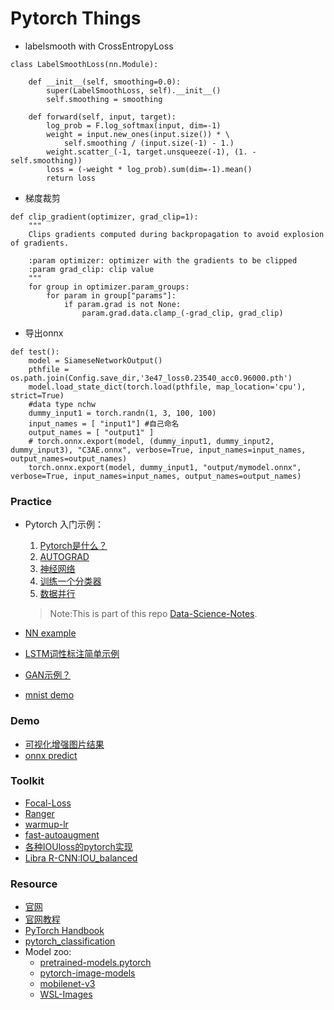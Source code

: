 # Pytorch Things


* labelsmooth with CrossEntropyLoss 
```
class LabelSmoothLoss(nn.Module):
    
    def __init__(self, smoothing=0.0):
        super(LabelSmoothLoss, self).__init__()
        self.smoothing = smoothing
    
    def forward(self, input, target):
        log_prob = F.log_softmax(input, dim=-1)
        weight = input.new_ones(input.size()) * \
            self.smoothing / (input.size(-1) - 1.)
        weight.scatter_(-1, target.unsqueeze(-1), (1. - self.smoothing))
        loss = (-weight * log_prob).sum(dim=-1).mean()
        return loss
```

* 梯度裁剪
```
def clip_gradient(optimizer, grad_clip=1):
    """
    Clips gradients computed during backpropagation to avoid explosion of gradients.

    :param optimizer: optimizer with the gradients to be clipped
    :param grad_clip: clip value
    """
    for group in optimizer.param_groups:
        for param in group["params"]:
            if param.grad is not None:
                param.grad.data.clamp_(-grad_clip, grad_clip)
```

* 导出onnx
```
def test():
    model = SiameseNetworkOutput()
    pthfile = os.path.join(Config.save_dir,'3e47_loss0.23540_acc0.96000.pth')
    model.load_state_dict(torch.load(pthfile, map_location='cpu'), strict=True)
    #data type nchw
    dummy_input1 = torch.randn(1, 3, 100, 100)
    input_names = [ "input1"] #自己命名
    output_names = [ "output1" ]
    # torch.onnx.export(model, (dummy_input1, dummy_input2, dummy_input3), "C3AE.onnx", verbose=True, input_names=input_names, output_names=output_names)
    torch.onnx.export(model, dummy_input1, "output/mymodel.onnx", verbose=True, input_names=input_names, output_names=output_names)
```

### Practice
* Pytorch 入门示例：
	1. [Pytorch是什么？](./practice/60分钟入门PyTorch-1.PyTorch是什么？.ipynb)
	2. [AUTOGRAD](./practice/60分钟入门PyTorch-2.AUTOGRAD.ipynb)
	3. [神经网络](./practice/60分钟入门PyTorch-3.神经网络.ipynb)
	4. [训练一个分类器](./practice/60分钟入门PyTorch-4.训练一个分类器.ipynb)
	5. [数据并行](./practice/60分钟入门PyTorch-5.数据并行.ipynb)

	> Note:This is part of this repo [Data-Science-Notes](https://github.com/fengdu78/Data-Science-Notes/tree/master/8.deep-learning/PyTorch_beginner).

* [NN example](./practice/pytorch_example.ipynb)
* [LSTM词性标注简单示例](./practice/pytorch_lstm.ipynb)
* [GAN示例？](./practice/gan_pytorch.py)
* [mnist demo](./practice/mnist_demo.py)

### Demo
* [可视化增强图片结果](./demo/show_pth_data.py)
* [onnx predict](./demo/onnx_pre.py)

### Toolkit
* [Focal-Loss](https://github.com/yatengLG/Focal-Loss-Pytorch)
* [Ranger](https://github.com/lessw2020/Ranger-Deep-Learning-Optimizer)
* [warmup-lr](https://github.com/ildoonet/pytorch-gradual-warmup-lr)
* [fast-autoaugment](https://github.com/kakaobrain/fast-autoaugment)
* [各种IOUloss的pytorch实现](IoU_loss.py)
* [Libra R-CNN:IOU_balanced](IOU_balanced.py)

### Resource
* [官网](http://pytorch.org/)
* [官网教程](http://pytorch.org/tutorials/)
* [PyTorch Handbook](https://github.com/zergtant/pytorch-handbook)
* [pytorch_classification](https://github.com/lxztju/pytorch_classification)
* Model zoo:
	* [pretrained-models.pytorch](https://github.com/Cadene/pretrained-models.pytorch) 
	* [pytorch-image-models](https://github.com/rwightman/pytorch-image-models) 
	* [mobilenet-v3](https://github.com/kuan-wang/pytorch-mobilenet-v3) 
	* [WSL-Images](https://github.com/facebookresearch/WSL-Images)
	
	
